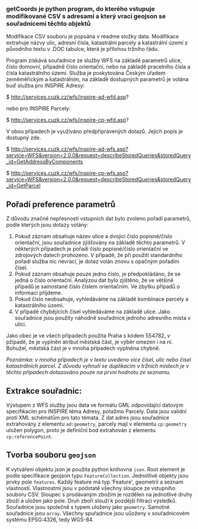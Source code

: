 ### getCoords je python program, do kterého vstupuje modifikované CSV s adresami a který vrací geojson se souřadnicemi těchto objektů

Modifikace CSV souboru je popsána v readme složky data. Modifikace extrahuje názvy ulic, adresní čísla, katastrální parcely a katastrální území z původního textu v .DOC tabulce, která je přílohou tržního řádu.

Program získává souřadnice ze služby WFS na základě parametrů ulice, číslo domovní, případně číslo orientační, nebo na základě pracelního čísla a čísla katastrálního území. Služba je poskytována Českým úřadem zeměměřickým a katastrálním, na základě dostupných parametrů je volána buď služba pro INSPIRE Adresy:

$ http://services.cuzk.cz/wfs/inspire-ad-wfd.asp?

nebo pro INSPIRE Parcely:

$ http://services.cuzk.cz/wfs/inspire-cp-wfd.asp?

V obou případech je využíváno předpřipravených dotazů. Jejich popis je dostupný zde.

$ http://services.cuzk.cz/wfs/inspire-ad-wfs.asp?service=WFS&version=2.0.0&request=describeStoredQueries&storedQuery_id=GetAddressByComponents

$ http://services.cuzk.cz/wfs/inspire-cp-wfs.asp?service=WFS&version=2.0.0&request=describeStoredQueries&storedQuery_id=GetParcel

## Pořadí preference parametrů

Z důvodu značné nepřesnosti vstupních dat bylo zvoleno pořadí parametrů, podle kterých jsou dotazy volány:

1. Pokud záznam obsahuje název ulice a dvojici číslo popisné/číslo orientační, jsou souřadnice zjišťovány na základě těchto parametrů. V některých případech je pořadí číslo popisné/číslo orientační ve zdrojových datech prohozeno. V případě, že při použití standardního pořadí služba nic nevrací, je dotaz volán znovu s opačným pořadím čísel.
1. Pokud záznam obsahuje pouze jedno číslo, je předpokládáno, že se jedná o číslo orientační. Analýzou dat bylo zjištěno, že ve většině případů je samostané číslo číslem orientačním. Ve zbytku případů o informaci přijdeme.
1. Pokud číslo neobsahuje, vyhledáváme na základě kombinace parcely a katastrálního území. 
1. V případě chybějících čísel vyhledáváme na základě ulice. Jako souřadnice jsou použity náhodně souřadnice jednoho adresního místa v ulici.

Jako obec je ve všech případech použita Praha s kódem 554782, v pžípadě, že je vyplněn atribut  městská část, je výběr omezen i na ní. Bohužel, městská část je v mnoha případech vyplněna chybně.

*Poznámka: v mnoha případech je v textu uvedeno více čísel, ulic nebo čísel katastrálních parcel. Z důvodu vyhnutí se duplikacím v tržních místech je v těchto případech dotazováno pouze na první hodnotu ze seznamu.*

## Extrakce souřadnic:

Výstupem z WFS služby jsou data ve formátu GML odpovídající datovým specifikacím pro INSPIRE téma Adresy, potažmo Parcely. Data jsou validní proti XML schématům pro tato témata. Z dat adres jsou souřadnice extrahovány z elementu `ad:geometry`, parcely mají v elementu `cp:geometry` uložen polygon, proto je definiční bod extrahován z elementu `cp:referencePoint`.

## Tvorba souboru `geojson`

K vytváření objektu json je použita python knihovna `json`. 
Root element je podle specifikace geojson typu `FeatureCollection`. Jednotlivé objekty jsou prvky pole `features`. Každý feature má typ 'Feature', geometrii a seznam vlastností. Vlastnostmi jsou v podstatě všechny sloupce ze vstupního souboru CSV. Sloupec s prodávaným zbožím je rozdělen na jednotlivé druhy zboží a uložen jako pole. Druh zboří slouží k pozdější filtraci výsledků. Souřadnice jsou společně s typem uloženy jako `geometry`. Samotné souřadnice jsou `array`. Všechny spuřadnice jsou uůoženy v souřadnicovém systému EPSG:4326, tedy WGS-84.
